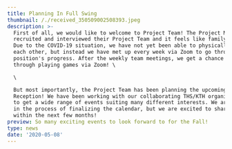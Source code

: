 ```yaml
---
title: Planning In Full Swing
thumbnail: /./received_350509002508393.jpeg
description: >-
  First of all, we would like to welcome to Project Team! The Project Managers
  recruited and interviewed their Project Team and it feels like family already!
  Due to the COVID-19 situation, we have not yet been able to physically meet
  each other, but instead we have met up every week via Zoom to go through each
  position's progress. After the weekly team meetings, we get a chance to bond
  through playing games via Zoom! \

  \

  But most importantly, the Project Team has been planning the upcoming
  Reception! We have been working with our collaborating THS/KTH organizations
  to get a wide range of events suiting many different interests. We are still
  in the process of finalizing the calendar, but we are excited to share this
  within the next few months!
preview: So many exciting events to look forward to for the Fall!
type: news
date: '2020-05-08'
---
```


